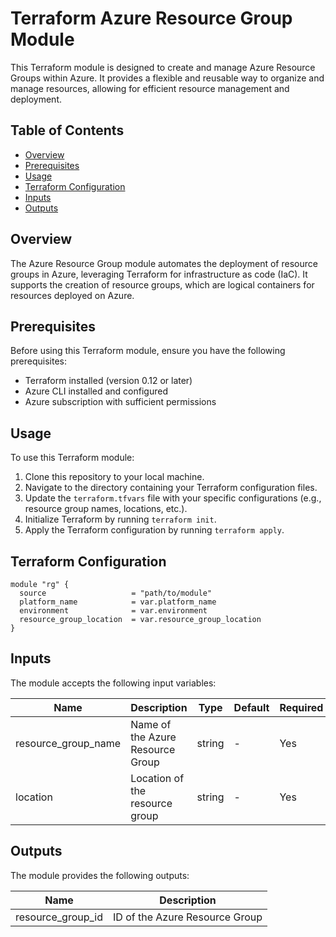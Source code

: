 # Terraform Azure Resource Group Module

This Terraform module is designed to create and manage Azure Resource Groups within Azure. It provides a flexible and reusable way to organize and manage resources, allowing for efficient resource management and deployment.

## Table of Contents

- [Overview](#overview)
- [Prerequisites](#prerequisites)
- [Usage](#usage)
- [Terraform Configuration](#TerraformConfiguration)
- [Inputs](#inputs)
- [Outputs](#outputs)


## Overview

The Azure Resource Group module automates the deployment of resource groups in Azure, leveraging Terraform for infrastructure as code (IaC). It supports the creation of resource groups, which are logical containers for resources deployed on Azure.

## Prerequisites

Before using this Terraform module, ensure you have the following prerequisites:

- Terraform installed (version 0.12 or later)
- Azure CLI installed and configured
- Azure subscription with sufficient permissions

## Usage

To use this Terraform module:

1. Clone this repository to your local machine.
2. Navigate to the directory containing your Terraform configuration files.
3. Update the `terraform.tfvars` file with your specific configurations (e.g., resource group names, locations, etc.).
4. Initialize Terraform by running `terraform init`.
5. Apply the Terraform configuration by running `terraform apply`.


## Terraform Configuration

```hcl
module "rg" {
  source                   = "path/to/module"
  platform_name            = var.platform_name
  environment              = var.environment
  resource_group_location  = var.resource_group_location
}
```

## Inputs

The module accepts the following input variables:

| Name               | Description                           | Type   | Default | Required |
|--------------------|---------------------------------------|--------|---------|----------|
| resource_group_name| Name of the Azure Resource Group      | string | -       | Yes      |
| location           | Location of the resource group        | string | -       | Yes      |

## Outputs

The module provides the following outputs:

| Name               | Description                         |
|--------------------|-------------------------------------|
| resource_group_id  | ID of the Azure Resource Group     |



